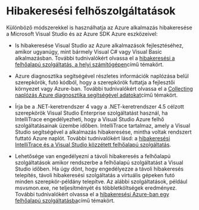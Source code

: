 <properties 
   pageTitle="Azure Cloud Services hibakeresési |} Microsoft Azure"
   description="Azure Cloud Services hibakeresése"
   services="visual-studio-online"
   documentationCenter="n/a"
   authors="TomArcher"
   manager="douge"
   editor="" />
<tags 
   ms.service="visual-studio-online"
   ms.devlang="multiple"
   ms.topic="article"
   ms.tgt_pltfrm="multiple"
   ms.workload="na"
   ms.date="08/15/2016"
   ms.author="tarcher" />

# <a name="debugging-cloud-services"></a>Hibakeresési felhőszolgáltatások

Különböző módszerekkel is használhatja az Azure alkalmazás hibakeresése a Microsoft Visual Studio és az Azure SDK Azure eszközeivel:

- Is hibakeresése Visual Studio az Azure alkalmazások fejlesztéséhez, amikor ugyanúgy, mint bármely Visual C# vagy Visual Basic alkalmazásban. További tudnivalókért olvassa el a [hibakeresési a felhőalapú szolgáltatás, a helyi számítógépen](vs-azure-tools-debug-cloud-services-virtual-machines.md#debug-your-cloud-service-on-your-local-computer)című témakört.

- Azure diagnosztika segítségével részletes információk naplózása belül szerepkörök, futó kódból, hogy a szerepkörök futtatja a fejlesztői környezet vagy Azure-ban. További tudnivalókért olvassa el a [Collecting naplózás Azure diagnosztika segítségével adatokat](http://go.microsoft.com/fwlink/p/?LinkId=400450)című témakört.

- Írja be a .NET-keretrendszer 4 vagy a .NET-keretrendszer 4.5 célzott szerepkörök Visual Studio Enterprise szolgáltatást használ, ha IntelliTrace engedélyezheti, hogy a Visual Studio Azure felhő szolgáltatásainak üzembe időben. IntelliTrace tartalmaz, amely a Visual Studio segítségével a alkalmazás hibakeresése, mintha voltak rendszert futtató Azure naplót. További tudnivalókért lásd: a [hibakeresési IntelliTrace és a Visual Studio közzétett felhőalapú szolgáltatás]( http://go.microsoft.com/fwlink/p/?LinkId=623016).

- Lehetősége van engedélyezni a távoli hibakeresés a felhőalapú szolgáltatások amikor rendszerbe a felhőalapú szolgáltatást a Visual Studio időben. Ha úgy dönt, hogy engedélyezze a távoli hibakeresés telepítés, távoli hibakeresési szolgáltatás a virtuális gépeken futó minden szerepkör-példány telepítve. Az alábbi szolgáltatások, például msvsmon.exe, ne teljesítményét és többletköltségek eredményez. További tudnivalókért olvassa el a [hibakeresési Azure-ban egy felhőalapú szolgáltatásba](vs-azure-tools-debug-cloud-services-virtual-machines.md#debug-a-cloud-service-in-azure)című témakört.



